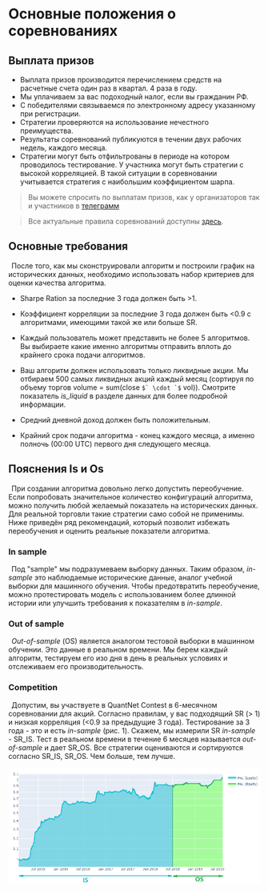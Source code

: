 # Основные положения о соревнованиях
## Выплата призов
    
* Выплата призов производится перечислением средств на расчетные счета один раз в квартал. 4 раза в году.
* Мы уплачиваем за вас подоходный налог, если вы гражданин РФ.
* С победителями связываемся по электронному адресу указанному при регистрации.
* Стратегии проверяются на использование нечестного преимущества.
* Результаты соревнований публикуются в течении двух рабочих недель, каждого месяца.
* Стратегии могут быть отфильтрованы в периоде на котором проводилось тестирование. У участника могут быть стратегии с высокой корреляцией. 
В такой ситуации в соревновании учитывается стратегия с наибольшим коэффициентом шарпа.


> Вы можете спросить по выплатам призов, как у организаторов так и участников в [телеграмм](https://t.me/quantnetrussia)

> Все актуальные правила соревнований доступны [здесь](https://quantnet.ai/contest).



## Основные требования

  После того, как мы сконструировали алгоритм и построили график на
исторических данных, необходимо использовать набор критериев для оценки
качества алгоритма.

-   Sharpe Ration за последние 3 года должен быть >1.

-   Коэффициент корреляции за последние 3 года должен быть <0.9 с
    алгоритмами, имеющими такой жe или больше SR.

-   Каждый пользователь может представить не более 5 алгоритмов. Вы
    выбираете какие именно алгоритмы отправить вплоть до крайнего срока
    подачи алгоритмов.

-   Ваш алгоритм должен использовать только ликвидные акции. Мы отбираем
    500 самых ликвидных акций каждый месяц (сортируя по объему торгов
    volume = sum(close ``$` \cdot `$`` vol)). Смотрите показатель *is\_liquid* в
    разделе данных для более подробной информации.

-   Средний дневной доход должен быть положительным.

-   Крайний срок подачи алгоритма - конец каждого месяца, а именно
    полночь (00:00 UTC) первого дня следующего месяца.
    
    
## Пояснения Is и Os
 
   При создании алгоритма довольно легко допустить переобучение. Если
 попробовать значительное количество конфигураций алгоритма, можно
 получить любой желаемый показатель на исторических данных. Для реальной
 торговли такие стратегии само собой не применимы. Ниже приведён ряд
 рекомендаций, который позволит избежать переобучения и оценить реальные
 показатели алгоритма.
 
### In sample
 
   Под \"sample\" мы подразумеваем выборку данных. Таким образом,
 *in-sample* это наблюдаемые исторические данные, аналог учебной выборки
 для машинного обучения. Чтобы предотвратить переобучение, можно
 протестировать модель с использованием более длинной истории или
 улучшить требования к показателям в *in-sample*.
 
### Out of sample
 
   *Out-of-sample* (ОS) является аналогом тестовой выборки в машинном
 обучении. Это данные в реальном времени. Мы берем каждый алгоритм,
 тестируем его изо дня в день в реальных условиях и отслеживаем его
 производительность.
 
### Competition
 
   Допустим, вы участвуете в QuantNet Contest в 6-месячном соревновании
 для акций. Согласно правилам, у вас подходящий SR (> 1) и низкая
 корреляция (<0.9 за предыдущие 3 года). Тестирование за 3 года - это и
 есть *in-sample* (рис. 1). Скажем, мы измерили SR *in-sample* - SR\_IS.
 Тест в реальном времени в течение 6 месяцев называется *out-of-sample* и
 дает SR\_OS. Все стратегии оцениваются и сортируются согласно SR\_IS, SR\_OS. Чем больше, тем лучше.
 
 ![IS OS](home_competition_main_isos.png)
 